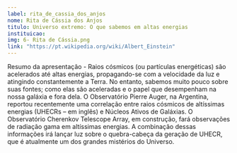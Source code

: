 ```yaml
---
label: rita_de_cassia_dos_anjos
nome: Rita de Cássia dos Anjos
titulo: Universo extremo: O que sabemos em altas energias
instituicao:
img: 6- Rita de Cássia.png
link: "https://pt.wikipedia.org/wiki/Albert_Einstein"
---
```


Resumo da apresentação - Raios cósmicos (ou partículas energéticas) são acelerados até altas energias, propagando-se com a velocidade da luz e atingindo constantemente a Terra.
No entanto, sabemos muito pouco sobre suas fontes; como elas são aceleradas e o papel que desempenham na nossa galáxia e fora dela. O Observatório Pierre Auger, na Argentina, 
reportou recentemente uma correlação entre raios cósmicos de altíssimas energias (UHECRs – em inglês) e Núcleos Ativos de Galáxias. O Observatório Cherenkov Telescope Array, 
em construção, fará observações de radiação gama em altíssimas energias. A combinação dessas informações irá lançar luz sobre o quebra-cabeça da geração de UHECR, que é 
atualmente um dos grandes mistérios do Universo.
